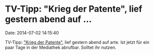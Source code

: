 TV-Tipp: \"Krieg der Patente\", lief gestern abend auf \...
===========================================================

Date: 2014-07-02 14:15:40

TV-Tipp: [\"Krieg der
Patente\"](http://www.arte.tv/guide/de/046926-000/krieg-der-patente),
lief gestern abend auf arte. Ist jetzt für ein paar Tage in der
Mediathek abrufbar. Solltet ihr nutzen.
